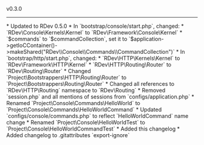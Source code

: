 v0.3.0
<hr>
* Updated to RDev 0.5.0
* In `bootstrap/console/start.php`, changed:
    * `RDev\Console\Kernels\Kernel` to `RDev\Framework\Console\Kernel`
    * `$commands` to `$commandCollection`, set it to `$application->getIoCContainer()->makeShared("RDev\\Console\\Commands\\CommandCollection")`
* In `bootstrap/http/start.php`, changed:
    * `RDev\HTTP\Kernels\Kernel` to `RDev\Framework\HTTP\Kernel`
    * `RDev\HTTP\Routing\Router` to `RDev\Routing\Router`
* Changed `Project\Bootstrappers\HTTP\Routing\Router` to `Project\Bootstrappers\Routing\Router`
* Changed all references to `RDev\HTTP\Routing` namespace to `RDev\Routing`
* Removed `session.php` and all mentions of sessions from `configs/application.php`
* Renamed `Project\Console\Commands\HelloWorld` to `Project\Console\Commands\HelloWorldCommand`
* Updated `configs/console/commands.php` to reflect `HelloWorldCommand` name change
* Renamed `Project\Console\HelloWorldTest` to `Project\Console\HelloWorldCommandTest`
* Added this changelog
* Added changelog to .gitattributes `export-ignore`